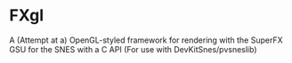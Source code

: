 # FXgl
A (Attempt at a) OpenGL-styled framework for rendering with the SuperFX GSU for the SNES with a C API (For use with DevKitSnes/pvsneslib)
